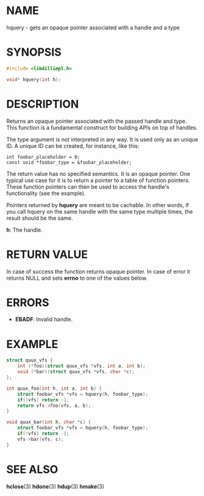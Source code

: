 # NAME

hquery - gets an opaque pointer associated with a handle and a type

# SYNOPSIS

```c
#include <libdillimpl.h>

void* hquery(int h);
```

# DESCRIPTION

Returns an opaque pointer associated with the passed handle and
type.  This function is a fundamental construct for building APIs
on top of handles.

The type argument is not interpreted in any way. It is used only
as an unique ID.  A unique ID can be created, for instance, like
this:

```
int foobar_placeholder = 0;
const void *foobar_type = &foobar_placeholder;
```

The  return value has no specified semantics. It is an opaque
pointer.  One typical use case for it is to return a pointer to a
table of function pointers.  These function pointers can then be
used to access the handle's functionality (see the example).

Pointers returned by **hquery** are meant to be cachable. In other
words, if you call hquery on the same handle with the same type
multiple times, the result should be the same.

**h**: The handle.

# RETURN VALUE

In case of success the function returns opaque pointer. In case of error it returns NULL and sets **errno** to one of the values below.

# ERRORS

* **EBADF**: Invalid handle.

# EXAMPLE

```c
struct quux_vfs {
    int (*foo)(struct quux_vfs *vfs, int a, int b);
    void (*bar)(struct quux_vfs *vfs, char *c);
};

int quux_foo(int h, int a, int b) {
    struct foobar_vfs *vfs = hquery(h, foobar_type);
    if(!vfs) return -1;
    return vfs->foo(vfs, a, b);
}

void quux_bar(int h, char *c) {
    struct foobar_vfs *vfs = hquery(h, foobar_type);
    if(!vfs) return -1;
    vfs->bar(vfs, c);
}
```
# SEE ALSO

**hclose**(3) **hdone**(3) **hdup**(3) **hmake**(3) 
